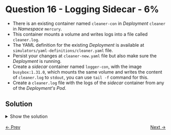 # Question 16 - Logging Sidecar - 6%

- There is an existing container named `cleaner-con` in *Deployment* `cleaner` in *Namespace* `mercury`.
- This container mounts a volume and writes logs into a file called `cleaner.log`.
- The YAML definition for the existing *Deployment* is available at `simulators/yaml-definitions/cleaner.yaml` file. 
- Persist your changes at `cleaner-new.yaml` file but also make sure the *Deployment* is running.
- Create a *sidecar* container named `logger-con`, with the image `busybox:1.31.0`, which mounts the same volume and writes the content of `cleaner.log` to `stdout`, you can use `tail -f` command for this. 
- Create a `cleaner.log` file with the logs of the *sidecar* container from any of the *Deployment's Pod*.

## Solution

<details>
  <summary>Show the solution</summary>

### Create a copy of the YAML file

````shell
cp simulators/yaml-definitions/cleaner.yaml cleaner-new.yaml
````

### Validate the Deployment Pods

```shell
NAME                                                 READY   STATUS    RESTARTS   AGE   LABELS
cleaner-55c97f6d6b-lj98k                             1/1     Running   0          32s   id=cleaner,pod-template-hash=55c97f6d6b
cleaner-55c97f6d6b-vst9h                             1/1     Running   0          32s   id=cleaner,pod-template-hash=55c97f6d6b
internal-issue-report-apiv1-nginx-766f4d948-28n55    1/1     Running   0          21m   app.kubernetes.io/instance=internal-issue-report-apiv1,app.kubernetes.io/managed-by=Helm,app.kubernetes.io/name=nginx,app.kubernetes.io/version=1.27.2,helm.sh/chart=nginx-18.2.4,pod-template-hash=766f4d948
internal-issue-report-apiv2-nginx-6488479f56-tjzx2   1/1     Running   0          21m   app.kubernetes.io/instance=internal-issue-report-apiv2,app.kubernetes.io/managed-by=Helm,app.kubernetes.io/name=nginx,app.kubernetes.io/version=1.27.2,helm.sh/chart=nginx-18.2.5,pod-template-hash=6488479f56
internal-issue-report-apiv3-nginx-96448755-gb2kl     0/1     Pending   0          21m   app.kubernetes.io/instance=internal-issue-report-apiv3,app.kubernetes.io/managed-by=Helm,app.kubernetes.io/name=nginx,app.kubernetes.io/version=1.27.2,helm.sh/chart=nginx-18.2.5,pod-template-hash=96448755
```

```shell
NAME                       READY   STATUS    RESTARTS   AGE
cleaner-55c97f6d6b-lj98k   1/1     Running   0          74s
cleaner-55c97f6d6b-vst9h   1/1     Running   0          74s
```

### Add the sidecar definition to cleaner-new.yaml file

```yaml
apiVersion: apps/v1
kind: Deployment
metadata:
  name: cleaner
  namespace: mercury
spec:
  replicas: 2
  selector:
    matchLabels:
      id: cleaner
  template:
    metadata:
      labels:
        id: cleaner
    spec:
      volumes:
        - name: logs
          emptyDir: {}
      initContainers:
        - name: init
          image: bash:5.0.11
          command: ['bash', '-c', 'echo init > /var/log/cleaner/cleaner.log']
          volumeMounts:
            - name: logs
              mountPath: /var/log/cleaner
      containers:
        - name: cleaner-con
          image: bash:5.0.11
          args: ['bash', '-c', 'while true; do echo `date`: "remove random file" >> /var/log/cleaner/cleaner.log; sleep 1; done']
          volumeMounts:
            - name: logs
              mountPath: /var/log/cleaner
        - name: logger-con # add
          image: busybox:1.31.0 # add
          command: ["sh", "-c", "tail -f /var/log/cleaner/cleaner.log"] # add
          volumeMounts: # add
            - name: logs # add
              mountPath: /var/log/cleaner # add
```

### Apply the cleaner-new.yaml definition

```shell
k -n mercury apply -f cleaner-new.yaml
deployment.apps/cleaner configured
```

### Validate Deployment Pods

```shell
k -n mercury get pods -l id=cleaner
NAME                       READY   STATUS        RESTARTS   AGE
cleaner-55c97f6d6b-lj98k   1/1     Terminating   0          6m26s
cleaner-55c97f6d6b-vst9h   1/1     Terminating   0          6m26s
cleaner-8b4b66ddc-2gqxz    2/2     Running       0          28s
cleaner-8b4b66ddc-8q9hr    2/2     Running       0          23s
```

### Get logs from sidecar

```shell
k -n mercury logs cleaner-8b4b66ddc-2gqxz -c logger-con
init
Mon Dec 30 20:11:51 UTC 2024: remove random file
Mon Dec 30 20:11:52 UTC 2024: remove random file
Mon Dec 30 20:11:53 UTC 2024: remove random file
Mon Dec 30 20:11:54 UTC 2024: remove random file
Mon Dec 30 20:11:55 UTC 2024: remove random file
```

### Create the cleaner.log file

```shell
k -n mercury logs cleaner-8b4b66ddc-2gqxz -c logger-con > cleaner.log
```

## Resources

- [Sidecar Containers](https://kubernetes.io/docs/concepts/workloads/pods/sidecar-containers/)

</details>

<br>
<div style="display: flex; justify-content: space-between;">
  <a href="15-configmap-configmap-volume.md" style="text-align: left;">&larr; Prev</a>
  <a href="17-initcontainer.md" style="text-align: right;">Next &rarr;</a>
</div>
